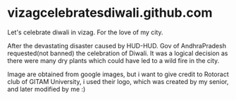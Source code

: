 vizagcelebratesdiwali.github.com
================================

Let's celebrate diwali in vizag. For the love of my city. 

After the devastating disaster caused by HUD-HUD. Gov of AndhraPradesh requested(not banned) the celebration of Diwali.
It was a logical decision as there were many dry plants which could have led to a wild fire in the city.

<!-- Mirrored from www.gswbw.com/html/weixinchun/1/index.html by HTTrack Website Copier/3.x [XR&CO'2013], Fri, 28 Mar 2014 12:09:40 GMT -->

Image are obtained from google images, but i want to give credit to Rotoract club of GITAM University, i used their logo, which was created by my senior, and later modified by me :)
